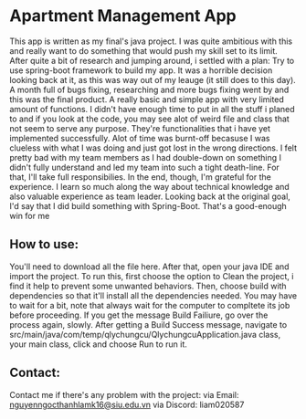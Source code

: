 # Apartment Management App
This app is written as my final's java project. I was quite ambitious with this and really want to do something that would push my skill set to its limit. After quite a bit of research and jumping around, i settled with a plan: Try to use spring-boot framework to build my app. It was a horrible decision looking back at it, as this was way out of my leauge (it still does to this day). A month full of bugs fixing, researching and more bugs fixing went by and this was the final product. A really basic and simple app with very limited amount of functions. I didn't have enough time to put in all the stuff i planed to and if you look at the code, you may see alot of weird file and class that not seem to serve any purpose. They're functionalities that i have yet implemented successfully. Alot of time was burnt-off becasuse I was clueless with what I was doing and just got lost in the wrong directions. I felt pretty bad with my team members as I had double-down on something I didn't fully understand and led my team into such a tight death-line. For that, I'll take full responsibilies. In the end, though, I'm grateful for the experience. I learn so much along the way about technical knowledge and also valuable experience as team leader. Looking back at the original goal, I'd say that I did build something with Spring-Boot. That's a good-enough win for me
## How to use:
You'll need to  download all the file here. After that, open your java IDE and import the project. To run this, first choose the option to Clean the project, i find it help to prevent some unwanted behaviors. Then, choose  build with dependencies so that it'll install all the dependencies needed. You may have to wait for a bit, note that always wait for the computer to compltete its job before proceeding. If you get the message Build Failiure, go over the process again, slowly. After getting a Build Success message, navigate to src/main/java/com/temp/qlychungcu/QlychungcuApplication.java class, your main class, click and choose Run to run it.
## Contact:
Contact me  if there's any problem with the project:
via Email: nguyenngocthanhlamk16@siu.edu.vn
via Discord: liam020587

